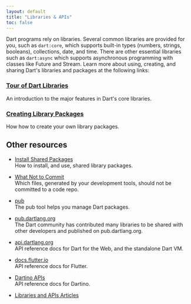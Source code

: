 ```yaml
---
layout: default
title: "Libraries & APIs"
toc: false
---
```


Dart programs rely on libraries.
Several common libraries are provided for you, such as
`dart:core`, which supports built-in types (numbers, strings, booleans),
collections, date, and time. There are other essential libraries
such as `dart:async` which supports asynchronous programming with classes
like Future and Stream.
Learn more about using, creating, and sharing Dart's libraries and packages
at the following links:

<div class="card-grid">
  <div class="card">
    <h3><a href="/guides/libraries/library-tour">Tour of Dart Libraries</a></h3>
    <p>An introduction to the major features in Dart's core libraries.</p>
  </div>

  <div class="card">
    <h3><a href="/guides/libraries/create-library-packages">Creating Library Packages</a></h3>
    <p>How how to create your own library packages.</p>
  </div>
</div>

## Other resources

* <a href="/tutorials/libraries/shared-pkgs">Install Shared Packages</a><br>
  How to install, and use, shared library packages.

* <a href="/guides/libraries/private-files">What Not to Commit</a><br>
   Which files, generated by your development tools, should not be committed to a code repo.

* <a href="/tools/pub/">pub</a><br>
  The pub tool helps you manage Dart packages.

* <a href="https://pub.dartlang.org/">pub.dartlang.org</a><br>
  The Dart community has contributed many libraries to be
  shared with other developers and published on pub.dartlang.org.

* <a href="{{site.dart_api}}">api.dartlang.org</a><br>
  API reference docs for Dart for the Web, and the standalone Dart VM.

* <a href="http://docs.flutter.io/">docs.flutter.io</a><br>
  API reference docs for Flutter.

* <a href="https://dartino.github.io/api/">Dartino APIs</a><br>
  API reference docs for Dartino.

* <a href="/articles/libraries">Libraries and APIs Articles</a>

